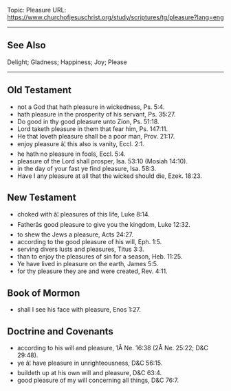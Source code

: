 Topic: Pleasure
URL: https://www.churchofjesuschrist.org/study/scriptures/tg/pleasure?lang=eng

---

## See Also

Delight; Gladness; Happiness; Joy; Please

---

## Old Testament

- not a God that hath pleasure in wickedness, Ps. 5:4.
- hath pleasure in the prosperity of his servant, Ps. 35:27.
- Do good in thy good pleasure unto Zion, Ps. 51:18.
- Lord taketh pleasure in them that fear him, Ps. 147:11.
- He that loveth pleasure shall be a poor man, Prov. 21:17.
- enjoy pleasure â¦ this also is vanity, Eccl. 2:1.
- he hath no pleasure in fools, Eccl. 5:4.
- pleasure of the Lord shall prosper, Isa. 53:10 (Mosiah 14:10).
- in the day of your fast ye find pleasure, Isa. 58:3.
- Have I any pleasure at all that the wicked should die, Ezek. 18:23.

## New Testament

- choked with â¦ pleasures of this life, Luke 8:14.
- Fatherâs good pleasure to give you the kingdom, Luke 12:32.
- to shew the Jews a pleasure, Acts 24:27.
- according to the good pleasure of his will, Eph. 1:5.
- serving divers lusts and pleasures, Titus 3:3.
- than to enjoy the pleasures of sin for a season, Heb. 11:25.
- Ye have lived in pleasure on the earth, James 5:5.
- for thy pleasure they are and were created, Rev. 4:11.

## Book of Mormon

- shall I see his face with pleasure, Enos 1:27.

## Doctrine and Covenants

- according to his will and pleasure, 1Â Ne. 16:38 (2Â Ne. 25:22; D&C 29:48).
- ye â¦ have pleasure in unrighteousness, D&C 56:15.
- buildeth up at his own will and pleasure, D&C 63:4.
- good pleasure of my will concerning all things, D&C 76:7.

